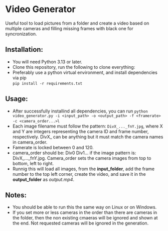 # Video Generator
Useful tool to load pictures from a folder and create a video based on multiple cameras and filling missing frames with black one for syncronization.

## Installation:
- You will need Python 3.13 or later.
- Clone this repository, run the following to clone everything:
- Preferably use a python virtual environment, and install dependencies via pip\
  `pip install -r requirements.txt`

## Usage:

- After successfully installind all dependencies, you can run `python video_generator.py -i <input_path> -o <output_path> -f <framerate> -c <camera_order...>`\
- Each image filename must follow the pattern: `DivX_..._fnY.jpg`, where X and Y are integers representing the camera ID and frame number, respectively. DivX_ can be anything but it must match the camera names in camera_order.
- Famerate is locked between 0 and 120.
- camera_order should be: Div0 Div1... if the image pattern is: DivX_..._fnY.jpg.
  Camera_order sets the camera images from top to bottom, left to right.
- Runnig this will load all images, from the **input_folder**, add the frame number to the top left corner, create the video, and save it in the **output_folder** as *output.mp4*.

## Notes:

- You should be able to run this the same way on Linux or on Windows.
- If you set more or less cameras in the order than there are cameras in the folder, then the non existing cmaeras will be ignored and shown at the end. Not requested cameras will be ignored in the generation.